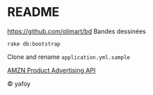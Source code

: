 # README
https://github.com/olimart/bd
Bandes dessinées

`rake db:bootstrap`

Clone and rename `application.yml.sample`

[AMZN Product Advertising API](http://docs.aws.amazon.com/AWSECommerceService/2011-08-01/DG/CHAP_response_elements.html)

© yafoy